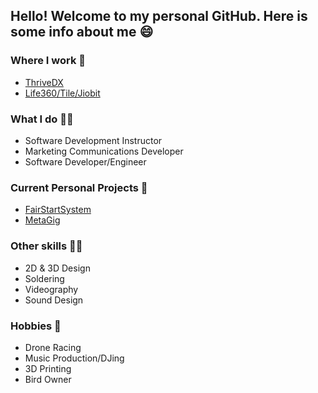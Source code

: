 ## Hello! Welcome to my personal GitHub. Here is some info about me 😄

### Where I work 🏢
- [ThriveDX](https://thrivedx.com/)
- [Life360/Tile/Jiobit](https://www.life360.com/)

### What I do 👨‍💻
- Software Development Instructor
- Marketing Communications Developer
- Software Developer/Engineer

### Current Personal Projects 📐
- [FairStartSystem](https://fairstartsystem.axxion.org/)
- [MetaGig](https://metagig.app/)

### Other skills 🤹‍♂️
- 2D & 3D Design
- Soldering
- Videography
- Sound Design

### Hobbies 🚁
- Drone Racing
- Music Production/DJing
- 3D Printing
- Bird Owner
